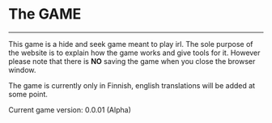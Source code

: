 # The GAME
----------------------------------------
This game is a hide and seek game meant to play irl. The sole purpose of the website is to explain how the game works and give tools for it. However please note that there is **NO** saving the game when you close the browser window.

The game is currently only in Finnish, english translations will be added at some point.

Current game version:
0.0.01 (Alpha)
